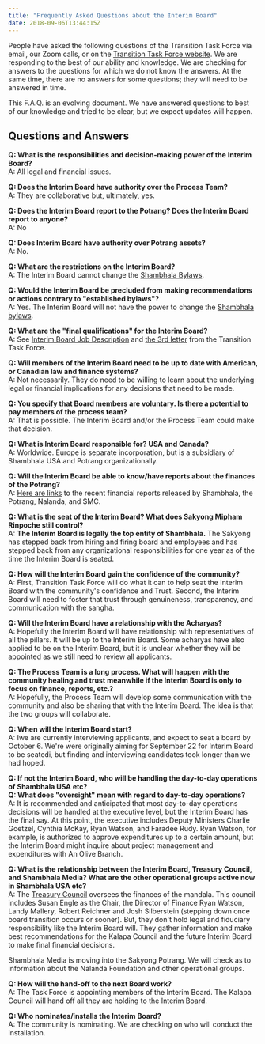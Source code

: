 ```yaml
---
title: "Frequently Asked Questions about the Interim Board"
date: 2018-09-06T13:44:15Z
---
```


People have asked the following questions of the Transition Task Force via email, our Zoom calls, or on the [Transition Task Force website](https://www.shambhala-transition.org/contact/). We are responding to the best of our ability and knowledge. We are checking for answers to the questions for which we do not know the answers. At the same time, there are no answers for some questions; they will need to be answered in time.

This F.A.Q. is an evolving document.  We have answered questions to best of our knowledge and tried to be clear, but we expect updates will happen.

## Questions and Answers

**Q: What is the responsibilities and decision-making power of the Interim Board?**\
A: All legal and financial issues.

**Q: Does the Interim Board have authority over the Process Team?**\
A: They are collaborative but, ultimately, yes.

**Q: Does the Interim Board report to the Potrang? Does the Interim Board report to anyone?**\
A: No

**Q: Does Interim Board have authority over Potrang assets?**\
A: No.

**Q: What are the restrictions on the Interim Board?**\
A: The Interim Board cannot change the [Shambhala Bylaws](https://www.shambhala-transition.org/info/bylaws/).

**Q: Would the Interim Board be precluded from making recommendations or actions contrary to "established bylaws"?**\
A: Yes. The Interim Board will not have the power to change the [Shambhala bylaws](https://www.shambhala-transition.org/info/bylaws/).

**Q: What are the "final qualifications" for the Interim Board?**\
A: See [Interim Board Job Description](https://www.shambhala-transition.org/blog/interim-board-job-description) and [the 3rd letter](https://shambhala-transition.org/blog/more-information-on-the-interim-board-and-process-team/) from the Transition Task Force.

**Q:  Will members of the Interim Board need to be up to date with American, or Canadian law and finance systems?**\
A:  Not necessarily.  They do need to be willing to learn about the underlying legal or financial implications for any decisions that need to be made.

**Q:  You specify that Board members are voluntary.  Is there a potential to pay members of the process team?**\
A:  That is possible. The Interim Board and/or the Process Team could make that decision.

**Q: What is Interim Board responsible for? USA and Canada?**\
A: Worldwide. Europe is separate incorporation, but is a subsidiary of Shambhala USA and Potrang organizationally.

**Q: Will the Interim Board be able to know/have reports about the finances of the Potrang?**\
A: [Here are links](https://shambhala.org/members/finance-report-2018/) to the recent financial reports released by Shambhala, the Potrang, Nalanda, and SMC.

**Q: What is the seat of the Interim Board? What does Sakyong Mipham Rinpoche still control?**\
A: **The Interim Board is legally the top entity of Shambhala.** The Sakyong has stepped back from hiring and firing board and employees and has stepped back from any organizational responsibilities for one year as of the time the Interim Board is seated.

**Q:  How will the Interim Board gain the confidence of the community?**\
A:  First, Transition Task Force will do what it can to help seat the Interim Board with the community's confidence and Trust. Second, the Interim Board will need to foster that trust through genuineness, transparency, and communication with the sangha. 

**Q: Will the Interim Board have a relationship with the Acharyas?**\
A: Hopefully the Interim Board will have relationship with representatives of all the pillars. It will be up to the Interim Board. Some acharyas have also applied to be on the Interim Board, but it is unclear whether they will be appointed as we still need to review all applicants.

**Q: The Process Team is a long process. What will happen with the community healing and trust meanwhile if the Interim Board is only to focus on finance, reports, etc.?**\
A: Hopefully, the Process Team will develop some communication with the community and also be sharing that with the Interim Board. The idea is that the two groups will collaborate.

**Q: When will the Interim Board start?**\
A: Iwe are currently interviewing applicants, and expect to seat a board by October 6. We're were originally aiming for September 22 for Interim Board to be seatedi, but finding and interviewing candidates took longer than we had hoped.

**Q: If not the Interim Board, who will be handling the day-to-day operations of Shambhala USA etc?**\
**Q: What does "oversight" mean with regard to day-to-day operations?**\
A: It is recommended and anticipated that most day-to-day operations decisions will be handled at the executive level, but the Interim Board has the final say.  At this point, the executive includes Deputy Ministers Charlie Goetzel, Cynthia McKay, Ryan Watson, and Faradee Rudy. Ryan Watson, for example, is authorized to approve expenditures up to a certain amount, but the Interim Board might inquire about project management and expenditures with An Olive Branch.

**Q:  What is the relationship between the Interim Board, Treasury Council, and Shambhala Media?  What are the other operational groups active now in Shambhala USA etc?**\
A: The <span style="text-decoration:underline;">Treasury Council</span> oversees the finances of the mandala. This council includes Susan Engle as the Chair, the Director of Finance Ryan Watson, Landy Mallery, Robert Reichner and Josh Silberstein (stepping down once board transition occurs or sooner).  But, they don't hold legal and fiduciary responsibility like the Interim Board will. They gather information and make best recommendations for the Kalapa Council and the future Interim Board to make final financial decisions.

Shambhala Media is moving into the Sakyong Potrang. We will check as to information about the Nalanda Foundation and other operational groups.

**Q:  How will the hand-off to the next Board work?**\
A:  The Task Force is appointing members of the Interim Board. The Kalapa Council will hand off all they are holding to the Interim Board.

**Q:  Who nominates/installs the Interim Board?**\
A: The community is nominating. We are checking on who will conduct the installation.
